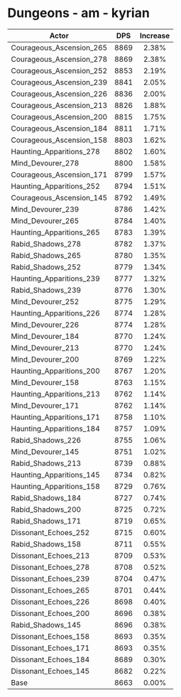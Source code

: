 # Dungeons - am - kyrian
| Actor | DPS | Increase |
|---|:---:|:---:|
|Courageous_Ascension_265|8869|2.38%|
|Courageous_Ascension_278|8869|2.38%|
|Courageous_Ascension_252|8853|2.19%|
|Courageous_Ascension_239|8841|2.05%|
|Courageous_Ascension_226|8836|2.00%|
|Courageous_Ascension_213|8826|1.88%|
|Courageous_Ascension_200|8815|1.75%|
|Courageous_Ascension_184|8811|1.71%|
|Courageous_Ascension_158|8803|1.62%|
|Haunting_Apparitions_278|8802|1.60%|
|Mind_Devourer_278|8800|1.58%|
|Courageous_Ascension_171|8799|1.57%|
|Haunting_Apparitions_252|8794|1.51%|
|Courageous_Ascension_145|8792|1.49%|
|Mind_Devourer_239|8786|1.42%|
|Mind_Devourer_265|8784|1.40%|
|Haunting_Apparitions_265|8783|1.39%|
|Rabid_Shadows_278|8782|1.37%|
|Rabid_Shadows_265|8780|1.35%|
|Rabid_Shadows_252|8779|1.34%|
|Haunting_Apparitions_239|8777|1.32%|
|Rabid_Shadows_239|8776|1.30%|
|Mind_Devourer_252|8775|1.29%|
|Haunting_Apparitions_226|8774|1.28%|
|Mind_Devourer_226|8774|1.28%|
|Mind_Devourer_184|8770|1.24%|
|Mind_Devourer_213|8770|1.24%|
|Mind_Devourer_200|8769|1.22%|
|Haunting_Apparitions_200|8767|1.20%|
|Mind_Devourer_158|8763|1.15%|
|Haunting_Apparitions_213|8762|1.14%|
|Mind_Devourer_171|8762|1.14%|
|Haunting_Apparitions_171|8758|1.10%|
|Haunting_Apparitions_184|8757|1.09%|
|Rabid_Shadows_226|8755|1.06%|
|Mind_Devourer_145|8751|1.02%|
|Rabid_Shadows_213|8739|0.88%|
|Haunting_Apparitions_145|8734|0.82%|
|Haunting_Apparitions_158|8729|0.76%|
|Rabid_Shadows_184|8727|0.74%|
|Rabid_Shadows_200|8725|0.72%|
|Rabid_Shadows_171|8719|0.65%|
|Dissonant_Echoes_252|8715|0.60%|
|Rabid_Shadows_158|8711|0.55%|
|Dissonant_Echoes_213|8709|0.53%|
|Dissonant_Echoes_278|8708|0.52%|
|Dissonant_Echoes_239|8704|0.47%|
|Dissonant_Echoes_265|8701|0.44%|
|Dissonant_Echoes_226|8698|0.40%|
|Dissonant_Echoes_200|8696|0.38%|
|Rabid_Shadows_145|8696|0.38%|
|Dissonant_Echoes_158|8693|0.35%|
|Dissonant_Echoes_171|8693|0.35%|
|Dissonant_Echoes_184|8689|0.30%|
|Dissonant_Echoes_145|8682|0.22%|
|Base|8663|0.00%|
